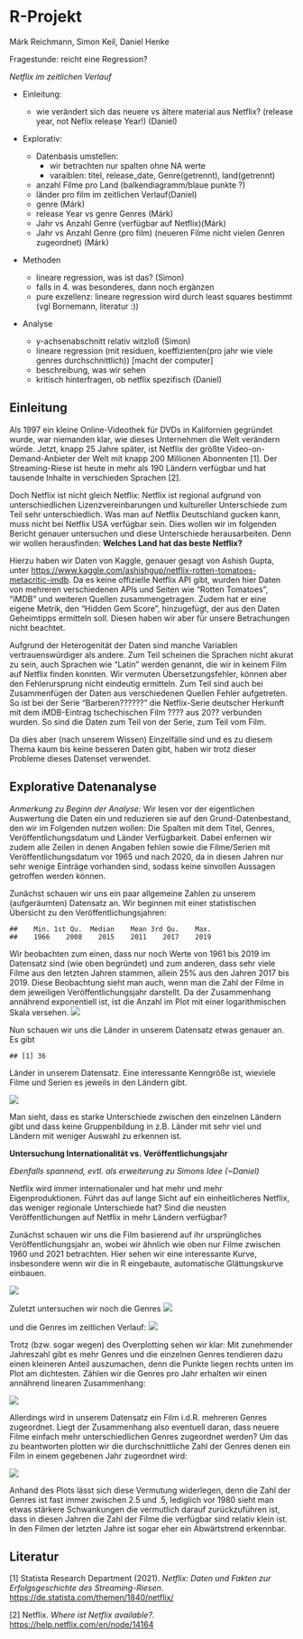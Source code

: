 R-Projekt
================
Márk Reichmann, Simon Keil, Daniel Henke

Fragestunde: reicht eine Regression?

*Netflix im zeitlichen Verlauf*

-   Einleitung:

    -   wie verändert sich das neuere vs ältere material aus Netflix?
        (release year, not Neflix release Year!) (Daniel)

-   Explorativ:

    -   Datenbasis umstellen:
        -   wir betrachten nur spalten ohne NA werte
        -   varaiblen: titel, release_date, Genre(getrennt),
            land(getrennt)
    -   anzahl Filme pro Land (balkendiagramm/blaue punkte ?)
    -   länder pro film im zeitlichen Verlauf(Daniel)
    -   genre (Márk)
    -   release Year vs genre Genres (Márk)
    -   Jahr vs Anzahl Genre (verfügbar auf Netflix)(Márk)
    -   Jahr vs Anzahl Genre (pro film) (neueren Filme nicht vielen
        Genren zugeordnet) (Márk)

-   Methoden

    -   lineare regression, was ist das? (Simon)
    -   falls in 4. was besonderes, dann noch ergänzen
    -   pure exzellenz: lineare regression wird durch least squares
        bestimmt (vgl Bornemann, literatur :))

-   Analyse

    -   y-achsenabschnitt relativ witzloß (Simon)
    -   lineare regression (mit residuen, koeffizienten(pro jahr wie
        viele genres durchschnittlich)) \[macht der computer\]
    -   beschreibung, was wir sehen
    -   kritisch hinterfragen, ob netflix spezifisch (Daniel)

## Einleitung

Als 1997 ein kleine Online-Videothek für DVDs in Kalifornien gegründet
wurde, war niemanden klar, wie dieses Unternehmen die Welt verändern
würde. Jetzt, knapp 25 Jahre später, ist Netflix der größte
Video-on-Demand-Anbieter der Welt mit knapp 200 Millionen Abonnenten
\[1\]. Der Streaming-Riese ist heute in mehr als 190 Ländern verfügbar
und hat tausende Inhalte in verschieden Sprachen \[2\].

Doch Netflix ist nicht gleich Netflix: Netflix ist regional aufgrund von
unterschiedlichen Lizenzvereinbarungen und kultureller Unterschiede zum
Teil sehr unterschiedlich. Was man auf Netflix Deutschland gucken kann,
muss nicht bei Netflix USA verfügbar sein. Dies wollen wir im folgenden
Bericht genauer untersuchen und diese Unterschiede herausarbeiten. Denn
wir wollen herausfinden: **Welches Land hat das beste Netflix?**

Hierzu haben wir Daten von Kaggle, genauer gesagt von Ashish Gupta,
unter
<https://www.kaggle.com/ashishgup/netflix-rotten-tomatoes-metacritic-imdb>.
Da es keine offizielle Netflix API gibt, wurden hier Daten von mehreren
verschiedenen APIs und Seiten wie “Rotten Tomatoes”, “iMDB” und weiteren
Quellen zusammengetragen. Zudem hat er eine eigene Metrik, den “Hidden
Gem Score”, hinzugefügt, der aus den Daten Geheimtipps ermitteln soll.
Diesen haben wir aber für unsere Betrachungen nicht beachtet.

Aufgrund der Heterogenität der Daten sind manche Variablen
vertrauenswürdiger als andere. Zum Teil scheinen die Sprachen nicht
akurat zu sein, auch Sprachen wie “Latin” werden genannt, die wir in
keinem Film auf Netflix finden konnten. Wir vermuten Übersetzungsfehler,
können aber den Fehlerursprung nicht eindeutig ermitteln. Zum Teil sind
auch bei Zusammenfügen der Daten aus verschiedenen Quellen Fehler
aufgetreten. So ist bei der Serie “Barberen??????” die Netflix-Serie
deutscher Herkunft mit dem iMDB-Eintrag tschechischen Film ???? aus 20??
verbunden wurden. So sind die Daten zum Teil von der Serie, zum Teil vom
Film.

Da dies aber (nach unserem Wissen) Einzelfälle sind und es zu diesem
Thema kaum bis keine besseren Daten gibt, haben wir trotz dieser
Probleme dieses Datenset verwendet.

## Explorative Datenanalyse

*Anmerkung zu Beginn der Analyse:* Wir lesen vor der eigentlichen
Auswertung die Daten ein und reduzieren sie auf den Grund-Datenbestand,
den wir im Folgenden nutzen wollen: Die Spalten mit dem Titel, Genres,
Veröffentlichungsdatum und Länder Verfügbarkeit. Dabei enfernen wir
zudem alle Zeilen in denen Angaben fehlen sowie die Filme/Serien mit
Veröffentlichungsdatum vor 1965 und nach 2020, da in diesen Jahren nur
sehr wenige Einträge vorhanden sind, sodass keine sinvollen Aussagen
getroffen werden können.

Zunächst schauen wir uns ein paar allgemeine Zahlen zu unserem
(aufgeräumten) Datensatz an. Wir beginnen mit einer statistischen
Übersicht zu den Veröffentlichungsjahren:

    ##    Min. 1st Qu.  Median    Mean 3rd Qu.    Max. 
    ##    1966    2008    2015    2011    2017    2019

Wir beobachten zum einen, dass nur noch Werte von 1961 bis 2019 im
Datensatz sind (wie oben begründet) und zum anderen, dass sehr viele
Filme aus den letzten Jahren stammen, allein 25% aus den Jahren 2017 bis
2019. Diese Beobachtung sieht man auch, wenn man die Zahl der Filme in
dem jeweiligen Veröffentlichungsjahr darstellt. Da der Zusammenhang
annährend exponentiell ist, ist die Anzahl im Plot mit einer
logarithmischen Skala versehen.
![](Bericht_Henke_Keil_Reichmann_files/figure-gfm/unnamed-chunk-4-1.png)<!-- -->

Nun schauen wir uns die Länder in unserem Datensatz etwas genauer an. Es
gibt

    ## [1] 36

Länder in unserem Datensatz. Eine interessante Kenngröße ist, wieviele
Filme und Serien es jeweils in den Ländern gibt.

![](Bericht_Henke_Keil_Reichmann_files/figure-gfm/unnamed-chunk-6-1.png)<!-- -->

Man sieht, dass es starke Unterschiede zwischen den einzelnen Ländern
gibt und dass keine Gruppenbildung in z.B. Länder mit sehr viel und
Ländern mit weniger Auswahl zu erkennen ist.

**Untersuchung Internationalität vs. Veröffentlichungsjahr**

*Ebenfalls spannend, evtl. als erweiterung zu Simons Idee (\~Daniel)*

Netflix wird immer internationaler und hat mehr und mehr
Eigenproduktionen. Führt das auf lange Sicht auf ein einheitlicheres
Netflix, das weniger regionale Unterschiede hat? Sind die neusten
Veröffentlichungen auf Netflix in mehr Ländern verfügbar?

Zunächst schauen wir uns die Film basierend auf ihr ursprüngliches
Veröffentlichungsjahr an, wobei wir ähnlich wie oben nur Filme zwischen
1960 und 2021 betrachten. Hier sehen wir eine interessante Kurve,
insbesondere wenn wir die in R eingebaute, automatische Glättungskurve
einbauen.

![](Bericht_Henke_Keil_Reichmann_files/figure-gfm/unnamed-chunk-7-1.png)<!-- -->

Zuletzt untersuchen wir noch die Genres
![](Bericht_Henke_Keil_Reichmann_files/figure-gfm/unnamed-chunk-8-1.png)<!-- -->

und die Genres im zeitlichen Verlauf:
![](Bericht_Henke_Keil_Reichmann_files/figure-gfm/unnamed-chunk-9-1.png)<!-- -->

Trotz (bzw. sogar wegen) des Overplotting sehen wir klar: Mit
zunehmender Jahreszahl gibt es mehr Genres und die einzelnen Genres
tendieren dazu einen kleineren Anteil auszumachen, denn die Punkte
liegen rechts unten im Plot am dichtesten. Zählen wir die Genres pro
Jahr erhalten wir einen annährend linearen Zusammenhang:

![](Bericht_Henke_Keil_Reichmann_files/figure-gfm/unnamed-chunk-10-1.png)<!-- -->

Allerdings wird in unserem Datensatz ein Film i.d.R. mehreren Genres
zugeordnet. Liegt der Zusammenhang also eventuell daran, dass neuere
Filme einfach mehr unterschiedlichen Genres zugeordnet werden? Um das zu
beantworten plotten wir die durchschnittliche Zahl der Genres denen ein
Film in einem gegebenen Jahr zugeordnet wird:

![](Bericht_Henke_Keil_Reichmann_files/figure-gfm/unnamed-chunk-11-1.png)<!-- -->

Anhand des Plots lässt sich diese Vermutung widerlegen, denn die Zahl
der Genres ist fast immer zwischen 2.5 und .5, lediglich vor 1980 sieht
man etwas stärkere Schwankungen die vermutlich darauf zurückzuführen
ist, dass in diesen Jahren die Zahl der Filme die verfügbar sind relativ
klein ist. In den Filmen der letzten Jahre ist sogar eher ein
Abwärtstrend erkennbar.

## Literatur

\[1\] Statista Research Department (2021). *Netflix: Daten und Fakten
zur Erfolgsgeschichte des Streaming-Riesen*.
<https://de.statista.com/themen/1840/netflix/>

\[2\] Netflix. *Where ist Netflix available?.*
<https://help.netflix.com/en/node/14164>

